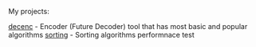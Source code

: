 My projects:

[decenc](https://github.com/dmitriisukhotin/Python-Encoder-Decoder) - Encoder (Future Decoder) tool that has most basic and popular algorithms
[sorting](https://github.com/dmitriisukhotin/sorting) - Sorting algorithms performnace test
